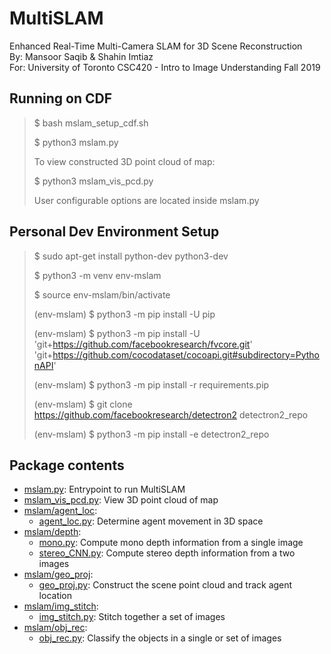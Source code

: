 # MultiSLAM
Enhanced Real-Time Multi-Camera SLAM for 3D Scene Reconstruction <br />
By: Mansoor Saqib & Shahin Imtiaz <br />
For: University of Toronto CSC420 - Intro to Image Understanding Fall 2019 <br />

## Running on CDF

> $ bash mslam_setup_cdf.sh
>
> $ python3 mslam.py
>
> To view constructed 3D point cloud of map:
>
> $ python3 mslam_vis_pcd.py
>
> User configurable options are located inside mslam.py

## Personal Dev Environment Setup
>   $ sudo apt-get install python-dev python3-dev
>
>   $ python3 -m venv env-mslam
>
>   $ source env-mslam/bin/activate
>
>   (env-mslam) $ python3 -m pip install -U pip
>
>   (env-mslam) $ python3 -m pip install -U 'git+https://github.com/facebookresearch/fvcore.git' 'git+https://github.com/cocodataset/cocoapi.git#subdirectory=PythonAPI'
>
>   (env-mslam) $ python3 -m pip install -r requirements.pip
>
>   (env-mslam) $ git clone https://github.com/facebookresearch/detectron2 detectron2_repo
>
>   (env-mslam) $ python3 -m pip install -e detectron2_repo

## Package contents
* [mslam.py](mslam.py): Entrypoint to run MultiSLAM
* [mslam_vis_pcd.py](mslam_vis_pcd.py): View 3D point cloud of map
* [mslam/agent_loc](mslam/agent_loc):
    - [agent_loc.py](mslam/agent_loc/agent_loc.py): Determine agent movement in 3D space
* [mslam/depth](mslam/depth):
    - [mono.py](mslam/depth/mono.py): Compute mono depth information from a single image
    - [stereo_CNN.py](mslam/depth/stereo_CNN.py): Compute stereo depth information from a two images
* [mslam/geo_proj](mslam/geo_proj):
    - [geo_proj.py](mslam/geo_proj/geo_proj.py): Construct the scene point cloud and track agent location
* [mslam/img_stitch](mslam/img_stitch):
    - [img_stitch.py](mslam/img_stitch/img_stich.py): Stitch together a set of images
* [mslam/obj_rec](mslam/obj_rec):
    - [obj_rec.py](mslam/obj_rec/obj_rec.py): Classify the objects in a single or set of images